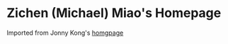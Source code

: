 # Zichen (Michael) Miao's Homepage

Imported from Jonny Kong's [homgpage](https://www.jonnykong.com/)